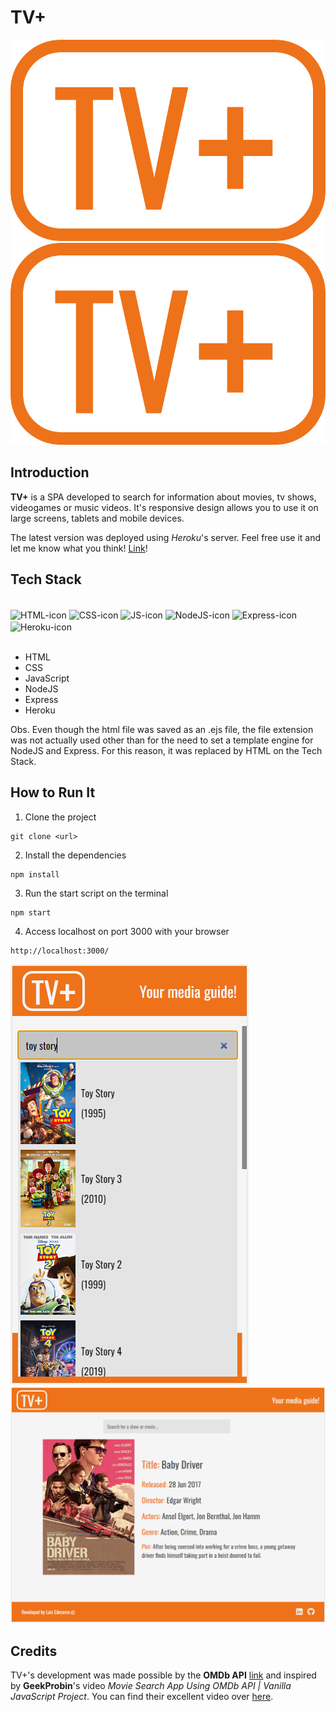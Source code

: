 # TV+
![file-path](public/img/logo.png)
<img src="img/logo.png">

## Introduction
**TV+** is a SPA developed to search for information about movies, tv shows, videogames or music videos. It's responsive design allows you to use it on large screens, tablets and mobile devices.

The latest version was deployed using *Heroku*'s server. Feel free use it and let me know what you think! [Link](https://tv-plus.herokuapp.com/)!

## Tech Stack
<div style="display: inline_block"><br>
  <img align="center" alt="HTML-icon" height="30" width="40" src="https://icongr.am/devicon/html5-original.svg?size=128&color=currentColor">
  <img align="center" alt="CSS-icon" height="30" width="40" src="https://icongr.am/devicon/css3-original.svg?size=128&color=currentColor">
  <img align="center" alt="JS-icon" height="30" width="40" src="https://icongr.am/devicon/javascript-original.svg?size=128&color=currentColor">
  <img align="center" alt="NodeJS-icon" height="30" width="40" src="https://icongr.am/devicon/nodejs-original.svg?size=128&color=currentColor">
  <img align="center" alt="Express-icon" height="30" width="40" src="https://icongr.am/devicon/express-original.svg?size=128&color=currentColor">
  <img align="center" alt="Heroku-icon" height="30" width="40" src="https://icongr.am/devicon/heroku-original.svg?size=128&color=currentColor">
</div>
<br/>

- HTML
- CSS
- JavaScript
- NodeJS
- Express
- Heroku

Obs. Even though the html file was saved as an .ejs file, the file extension was not actually used other than for the need to set a template engine for NodeJS and Express. For this reason, it was replaced by HTML on the Tech Stack.

## How to Run It
1. Clone the project
```
git clone <url>
```
2. Install the dependencies
```
npm install
```
3. Run the start script on the terminal
```
npm start
```
4. Access localhost on port 3000 with your browser
```
http://localhost:3000/
```
![file-path](public/img/print-screen-mobile.png)
![file-path](public/img/print-screen-tablet.png)

## Credits
TV+'s development was made possible by the **OMDb API** [link](https://www.omdbapi.com/) and inspired by **GeekProbin**'s video *Movie Search App Using OMDb API | Vanilla JavaScript Project*. You can find their excellent video over [here](https://youtu.be/1VjdxCTBfUI).